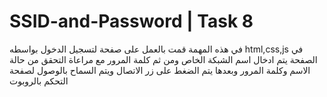 #  SSID-and-Password | Task 8 
في هذه المهمة قمت بالعمل على صفحة لتسجيل الدخول بواسطه
 html,css,js
في الصفحة يتم ادخال اسم الشبكة الخاص ومن ثم كلمة المرور مع مراعاة التحقق من حالة الاسم وكلمة المرور 
وبعدها يتم الضغط على زر الاتصال ويتم السماح بالوصول  لصفحة التحكم بالروبوت
